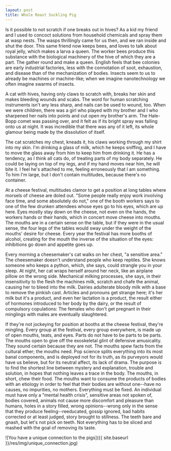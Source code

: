 ```yaml
---
layout: post
title: Whole Roast Suckling Pig
---
```


Is it possible to not scratch if one breaks out in hives? As a kid my friend and I used to concoct solutions from household chemicals and spray them at wasp nests. The wasps thrillingly came for us then, and we ran inside and shut the door. This same friend now keeps bees, and loves to talk about royal jelly, which makes a larva a queen. The worker bees produce this substance with the biological machinery of the hive of which they are a part. The gather round and make a queen. English feels that bee colonies are early industrial factories, less with the connotation of soot, exhaustion, and disease than of the mechanization of bodies. Insects seem to us to already be machines or machine-like; when we imagine nanotechnology we often imagine swarms of insects.

A cat with hives, having only claws to scratch with, breaks her skin and makes bleeding wounds and scabs. The word for human scratching instruments isn't any less sharp, and nails can be used to wound, too. When we were children, there was a girl who played with my brother and I who sharpened her nails into points and cut open my brother's arm. The Hale-Bopp comet was passing over, and it felt as if its bright spray was falling onto us at night. It was incredible that there was any of it left, its whole glamour being made by the dissolution of itself.

The cat scratches my chest, kneads it, his claws working through my shirt into my skin. I'm drinking a glass of milk, which he keeps sniffing, and I have to move the glass away from him to keep him from drinking it. He has a tendency, as I think all cats do, of treating parts of my body separately. He could be laying on top of my legs, and if my hand moves near him, he will bite it. I feel he's attached to me, feeling erroneously that I am something. To him I'm large, but I don't contain multitudes, because there's no container.

At a cheese festival, multitudes clamor to get a position at long tables where morsels of cheese are doled out. "Some people really enjoy work involving face time, and some absolutely do not," one of the booth workers says to one of the few drunken attendees whose eyes go to his eyes, which are up here. Eyes mostly stay down on the cheese, not even on the hands, the workers hands or their hands, which in concert move cheese into mouths. The mouths are in a certain sense on the table, but if they were in the usual sense, the four legs of the tables would sway under the weight of the mouths' desire for cheese. Every year the festival has more booths of alcohol, creating for the mouth the inverse of the situation of the eyes: inhibitions go down and appetite goes up.

Every morning a cheesemaker's cat walks on her chest, "a sensitive area." The cheesemaker doesn't understand people who keep reptiles. She knows someone who keeps a python, which, she says, could strangle you in your sleep. At night, her cat wraps herself around her neck, like an airplane pillow on the wrong side. Mechanical milking processes, she says, in their insensitivity to the flesh the machines milk, scratch and chafe the animal, causing her to bleed into the milk. Dairies adulterate bloody milk with a base to remove the pinkish cast. Articles and pronouns get strange here; it's her milk but it's a product, and even her lactation is a product, the result either of hormones introduced to her body by the dairy, or the result of compulsory copulations: The females who don't get pregnant in their minglings with males are eventually slaughtered.

If they're not jockeying for position at booths at the cheese festival, they're mingling. Every group at the festival, every group everywhere, is made up of open mouths, teats, and eyes. Parts do not have to be parts to be parts. The mouths open to give off the exoskeletal glint of defensive amusicality. They sound certain because they are not. The mouths spew facts from the cultural ether; the mouths need. Pop science splits everything into its most banal components, and is deployed not for its truth, as its purveyors would have us believe, but for its neutral affect, its lack of drama. The purpose is to find the shortest line between mystery and explanation, trouble and solution, in hopes that nothing leaves a trace in the body. The mouths, in short, chew their food. The mouths want to consume the products of bodies with an etiology in order to feel that their bodies are without one--have no causes, no impurities, no mothers. Everything must be fixed. An individual must have only a "mental health crisis", sensitive areas not spoken of, bodies covered, animals not cause more discomfort and pleasure than humans, holes in a story filled, wrong opinions--wrong only in the sense that they produce feeling--reeducated, gossip ignored, bad habits corrected or at least judged, story brought to stillness. The teeth bare and gnash, but let's not pick on teeth. Not everything has to be sliced and mashed with the goal of removing its taste.

![You have a unique connection to the pigs]({{ site.baseurl }}/res/img/unique_connection.jpg)